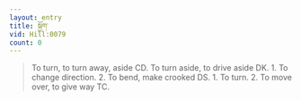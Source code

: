 ```yaml
---
layout: entry
title: སྐྱོག་
vid: Hill:0079
count: 0
---
```

> To turn, to turn away, aside CD\. To turn aside, to drive aside DK\. 1\. To change direction\. 2\. To bend, make crooked DS\. 1\. To turn\. 2\. To move over, to give way TC\.



